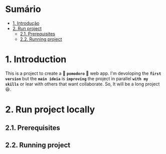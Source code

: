 # Sumário
- [1. Introdução](#1-introduction)
- [2. Run project](#2-run-project-locally)
    - [2.1. Prerequisites](#21-prerequisites)
    - [2.2. Running project](#22-running-project)

# 1. Introduction
This is a project to create a :tomato: **`pomodoro`** :tomato: web app. I'm devoloping the **`first version`** but the **`main ideia`** is **`improving`** the project in parallel **`with my skills`** or lear with others that want collaborate. So, It will be a long project :laughing:.  

# 2. Run project locally
## 2.1. Prerequisites
## 2.2. Running project